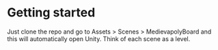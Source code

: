 # Getting started

Just clone the repo and go to Assets > Scenes > MedievapolyBoard and this will automatically open Unity. Think of each scene as a level.
